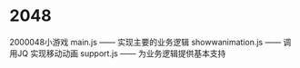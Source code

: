 # 2048
2000048小游戏
 main.js —— 实现主要的业务逻辑
 showwanimation.js —— 调用JQ 实现移动动画
 support.js   —— 为业务逻辑提供基本支持
